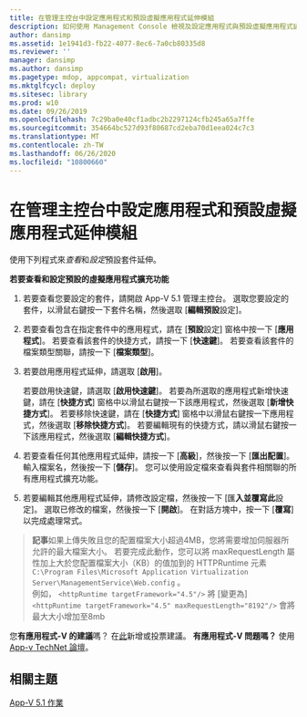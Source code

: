 ```yaml
---
title: 在管理主控台中設定應用程式和預設虛擬應用程式延伸模組
description: 如何使用 Management Console 檢視及設定應用程式與預設虛擬應用程式延伸模組
author: dansimp
ms.assetid: 1e1941d3-fb22-4077-8ec6-7a0cb80335d8
ms.reviewer: ''
manager: dansimp
ms.author: dansimp
ms.pagetype: mdop, appcompat, virtualization
ms.mktglfcycl: deploy
ms.sitesec: library
ms.prod: w10
ms.date: 09/26/2019
ms.openlocfilehash: 7c29ba0e40cf1adbc2b2297124cfb245a65a7ffe
ms.sourcegitcommit: 354664bc527d93f80687cd2eba70d1eea024c7c3
ms.translationtype: MT
ms.contentlocale: zh-TW
ms.lasthandoff: 06/26/2020
ms.locfileid: "10800660"
---
```

#   在管理主控台中設定應用程式和預設虛擬應用程式延伸模組

使用下列程式來*查看*和*設定*預設套件延伸。

**若要查看和設定預設的虛擬應用程式擴充功能**

1.  若要查看您要設定的套件，請開啟 App-V 5.1 管理主控台。 選取您要設定的套件，以滑鼠右鍵按一下套件名稱，然後選取 [**編輯預設**設定]。

2.  若要查看包含在指定套件中的應用程式，請在 [**預設**設定] 窗格中按一下 [**應用程式**]。 若要查看該套件的快捷方式，請按一下 [**快速鍵**]。 若要查看該套件的檔案類型關聯，請按一下 [**檔案類型**]。

3.  若要啟用應用程式延伸，請選取 [**啟用**]。

    若要啟用快速鍵，請選取 [**啟用快速鍵**]。 若要為所選取的應用程式新增快速鍵，請在 [**快捷方式**] 窗格中以滑鼠右鍵按一下該應用程式，然後選取 [**新增快捷方式**]。 若要移除快速鍵，請在 [**快捷方式**] 窗格中以滑鼠右鍵按一下應用程式，然後選取 [**移除快捷方式**]。 若要編輯現有的快捷方式，請以滑鼠右鍵按一下該應用程式，然後選取 [**編輯快捷方式**]。

4.  若要查看任何其他應用程式延伸，請按一下 [**高級**]，然後按一下 [**匯出配置**]。 輸入檔案名，然後按一下 [**儲存**]。 您可以使用設定檔來查看與套件相關聯的所有應用程式擴充功能。

5.  若要編輯其他應用程式延伸，請修改設定檔，然後按一下 [匯**入並覆寫此**設定]。 選取已修改的檔案，然後按一下 [**開啟**]。 在對話方塊中，按一下 [**覆寫**] 以完成處理常式。

>**記事**如果上傳失敗且您的配置檔案大小超過4MB，您將需要增加伺服器所允許的最大檔案大小。 若要完成此動作，您可以將 maxRequestLength 屬性加上大於您配置檔案大小（KB）的值加到的 HTTPRuntime 元素 `C:\Program Files\Microsoft Application Virtualization Server\ManagementService\Web.config` 。  
例如， `<httpRuntime targetFramework="4.5"/>` 將 [變更為] `<httpRuntime targetFramework="4.5" maxRequestLength="8192"/>` 會將最大大小增加至8mb


您**有應用程式-V 的建議**嗎？ 在[此](http://appv.uservoice.com/forums/280448-microsoft-application-virtualization)新增或投票建議。 **有應用程式-V 問題嗎？** 使用[App-v TechNet 論壇](https://social.technet.microsoft.com/Forums/home?forum=mdopappv)。

## 相關主題


[App-V 5.1 作業](operations-for-app-v-51.md)

 

 





